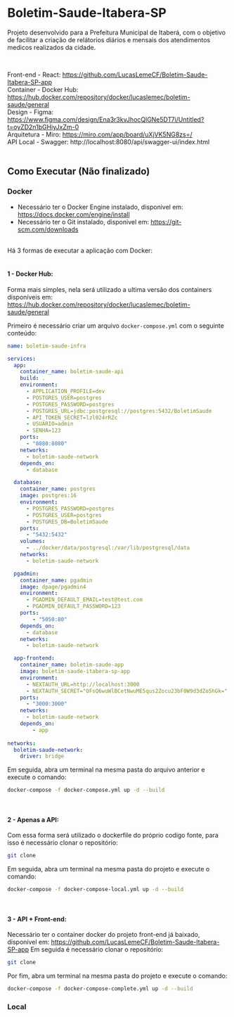 # Boletim-Saude-Itabera-SP

Projeto desenvolvido para a Prefeitura Municipal de Itaberá, com o objetivo de facilitar a criação de relátorios diários e mensais dos atendimentos medicos realizados da cidade.

<br>

Front-end - React: https://github.com/LucasLemeCF/Boletim-Saude-Itabera-SP-app   
Container - Docker Hub: https://hub.docker.com/repository/docker/lucaslemec/boletim-saude/general  
Design - Figma: https://www.figma.com/design/Ena3r3kvJhocQlGNe5DT7i/Untitled?t=oyZD2n1bGHiyJxZm-0  
Arquitetura - Miro: https://miro.com/app/board/uXjVK5NG8zs=/  
API Local - Swagger: http://localhost:8080/api/swagger-ui/index.html  
<br>

## Como Executar (Não finalizado)

### Docker

- Necessário ter o Docker Engine instalado, disponivel em: https://docs.docker.com/engine/install
- Necessário ter o Git instalado, disponivel em: https://git-scm.com/downloads

<br>
Há 3 formas de executar a aplicação com Docker:
<br><br>

#### 1 - Docker Hub:

Forma mais simples, nela será utilizado a ultima versão dos containers disponíveis em: https://hub.docker.com/repository/docker/lucaslemec/boletim-saude/general  

Primeiro é necessário criar um arquivo `docker-compose.yml` com o seguinte conteúdo:
```yaml
name: boletim-saude-infra

services:
  app:
    container_name: boletim-saude-api
    build: .
    environment:
      - APPLICATION_PROFILE=dev
      - POSTGRES_USER=postgres
      - POSTGRES_PASSWORD=postgres
      - POSTGRES_URL=jdbc:postgresql://postgres:5432/BoletimSaude
      - API_TOKEN_SECRET=lzl024rRZc
      - USUARIO=admin
      - SENHA=123
    ports:
      - "8080:8080"
    networks:
      - boletim-saude-network
    depends_on:
      - database

  database:
    container_name: postgres
    image: postgres:16
    environment:
      - POSTGRES_PASSWORD=postgres
      - POSTGRES_USER=postgres
      - POSTGRES_DB=BoletimSaude
    ports:
      - "5432:5432"
    volumes:
      - ../docker/data/postgresql:/var/lib/postgresql/data
    networks:
      - boletim-saude-network

  pgadmin:
    container_name: pgadmin
    image: dpage/pgadmin4
    environment:
      - PGADMIN_DEFAULT_EMAIL=test@test.com
      - PGADMIN_DEFAULT_PASSWORD=123
    ports:
        - "5050:80"
    depends_on:
      - database
    networks:
      - boletim-saude-network

  app-frontend:
    container_name: boletim-saude-app
    image: boletim-saude-itabera-sp-app
    environment:
      - NEXTAUTH_URL=http://localhost:3000
      - NEXTAUTH_SECRET="OFsQ6wuWlBCetNwuME5qus2Zocu23bF0W9d3dZo5hGk="
    ports:
      - "3000:3000"
    networks:
      - boletim-saude-network
    depends_on:
        - app
    
networks:
  boletim-saude-network:
    driver: bridge
```
Em seguida, abra um terminal na mesma pasta do arquivo anterior e execute o comando:
```bash
docker-compose -f docker-compose.yml up -d --build
```
<br>

#### 2 - Apenas a API:

Com essa forma será utilizado o dockerfile do próprio codigo fonte, para isso é necessário clonar o repositório:
```bash
git clone 
```
Em seguida, abra um terminal na mesma pasta do projeto e execute o comando:
```bash
docker-compose -f docker-compose-local.yml up -d --build
```
<br>

#### 3 - API + Front-end:
Necessário ter o container docker do projeto front-end já baixado, disponível em: https://github.com/LucasLemeCF/Boletim-Saude-Itabera-SP-app
Em seguida é necessário clonar o repositório:
```bash
git clone 
```
Por fim, abra um terminal na mesma pasta do projeto e execute o comando:
```bash
docker-compose -f docker-compose-complete.yml up -d --build
```

### Local